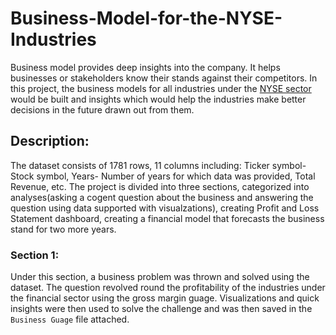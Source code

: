 # Business-Model-for-the-NYSE-Industries
Business model provides deep insights into the company. It helps businesses or stakeholders know their stands against their competitors. In this project, the business models for all industries under the [NYSE sector](https://www.kaggle.com/dgawlik/nyse) would be built and insights which would help the industries make better decisions in the future drawn out from them.
## Description: 
The dataset consists of 1781 rows, 11 columns including: Ticker symbol- Stock symbol, Years- Number of years for which data was provided, Total Revenue, etc.
The project is divided into three sections, categorized into analyses(asking a cogent question about the business and answering the question using data supported with visualzations), creating Profit and Loss Statement dashboard, creating a financial model that forecasts the business stand for two more years.
### Section 1:
Under this section, a business problem was thrown and solved using the dataset. The question revolved round the profitability of the industries under the financial sector using the gross margin guage.
Visualizations and quick insights were then used to solve the challenge and was then saved in the `Business Guage` file attached.





